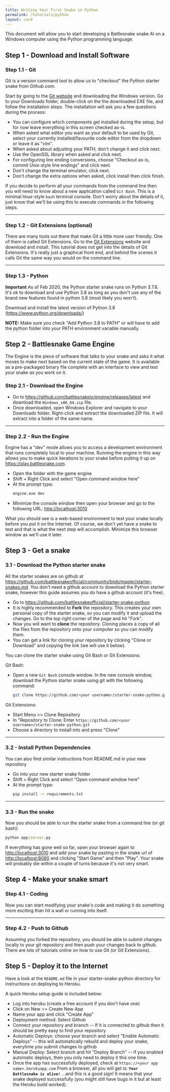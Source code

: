 ```yaml
---
title: Writing Your First Snake in Python
permalink: /tutorials/python
layout: card
---
```


This document will allow you to start developing a Battlesnake snake AI on a Windows computer using the Python programming language.

## Step 1 - Download and Install Software

### Step 1.1 - Git

Git is a version command tool to allow us to "checkout" the Python starter snake from Github.com.

Start by going to the [Git website](https://git-scm.com/downloads) and downloading the Windows version. Go to your Downloads folder, double-click on the the downloaded EXE file, and follow the installation steps. The installation will ask you a few questions during the process:

* You can configure which components get installed during the setup, but for now leave everything in this screen checked as-is.
* When asked what editor you want as your default to be used by Git, select your currently installed/favourite code editor from the dropdown or leave it as "vim".
* When asked about adjusting your PATH, don't change it and click next.
* Use the OpenSSL library when asked and click next.
* For configuring line ending conversions, choose "Checkout as-is, commit Unix-style line endings" and click next.
* Don't change the terminal emulator, click next.
* Don't change the extra options when asked, click install then click finish.

If you decide to perform all your commands from the command line then you will need to know about a new application called `Git Bash`. This is a minimal linux-style `bash` terminal console. Don't worry about the details of it, just know that we'll be using this to execute commands in the following steps.

---

### Step 1.2 - Git Extensions (optional)

There are many tools out there that make Git a little more user friendly. One of them is called Git Extensions. Go to the [Git Extensions](https://sourceforge.net/projects/gitextensions/) website and download and install. This tutorial does not get into the details of Git Extensions. It's really just a graphical front end, and behind the scenes it calls Git the same way you would on the command line.

---

### Step 1.3 - Python
**Important** As of Feb 2020, the Python starter snake runs on Python 3.7.6. It's ok to download and use Python 3.8 as long as you don't use any of the brand new features found in python 3.8 (most likely you won't).

Download and install the latest version of Python 3.8 (https://www.python.org/downloads/)

**NOTE:** Make sure you check "Add Python 3.8 to PATH" or will have to add the python folder into your PATH environment variable manually.

## Step 2 - Battlesnake Game Engine

The Engine is the piece of software that talks to your snake and asks it what moves to make next based on the current state of the game. It is available as a pre-packaged binary file complete with an interface to view and test your snake as you work on it.

### Step 2.1 - Download the Engine

* Go to <https://github.com/battlesnakeio/engine/releases/latest> and download the `Windows_x86_64.zip` file.
* Once downloaded, open Windows Explorer and navigate to your Downloads folder. Right-click and extract the downloaded ZIP file. It will extract into a folder of the same name.

---

### Step 2.2 - Run the Engine

Engine has a "dev" mode allows you to access a development environment that runs completely local to your machine. Running the engine in this way allows you to make quick iterations to your snake before putting it up on <https://play.battlesnake.com>.

* Open the folder with the game engine
* Shift + Right Click and select "Open command window here"
* At the prompt type:
    ```cmd
    engine.exe dev
    ```
* Minimize the console window then open your browser and go to the following URL: <http://localhost:3010>

What you should see is a web-based environment to test your snake locally before you put it on the Internet. Of course, we don't yet have a snake to test and that is what the next step will accomplish. Minimize this browser window as we'll use it later.

## Step 3 - Get a snake

### 3.1 - Download the Python starter snake

All the starter snakes are on github at <https://github.com/battlesnakeofficial/community/blob/master/starter-snakes.md>. You don't need a github account to download the Python starter snake, however this guide assumes you do have a github account (it's free).

* Go to <https://github.com/battlesnakeofficial/starter-snake-python>
* It is highly recommended to **Fork** the repository. This creates your own personal copy of the starter snake, so you can modify it and upload the changes. Go to the top right corner of the page and hit "Fork".
* Now you will want to **clone** the repository. Cloning places a copy of all the files from the repository onto your computer so you can modify them.
* You can get a link for cloning your repository by clicking "Clone or Download" and copying the link (we will use it below).

You can clone the starter snake using Git Bash or Git Extensions:

Git Bash:

* Open a new `Git Bash` console window. In the new console window, download the Python starter snake using git with the following command:
    ```bash
    git clone https://github.com/<your username>/starter-snake-python.git
    ```

Git Extensions:

* Start Menu >> Clone Repository
* In "Repository to Clone: Enter `https://github.com/<your username>/starter-snake-python.git`
* Choose a directory to install into and press "Clone"

---

### 3.2 - Install Python Dependencies

You can also find similar instructions from README.md in your new repository

* Go into your new starter snake folder
* Shift + Right Click and select "Open command window here"
* At the prompt type:
    ```cmd
    pip install -r requirements.txt
    ```

---

### 3.3 - Run the snake

Now you should be able to run the starter snake from a command line (or git bash):

```cmd
python app/server.py
```

If everything has gone well so far, open your browser again to <http://localhost:3010> and add your snake by pasting in the snake url of <http://localhost:8080> and clicking "Start Game" and then "Play". Your snake will probably die within a couple of turns because it's not very smart.

## Step 4 - Make your snake smart

### Step 4.1 - Coding

Now you can start modifying your snake's code and making it do something more exciting than hit a wall or running into itself.

---

### Step 4.2 - Push to Github

Assuming you forked the repository, you should be able to submit changes locally to your git repository and then push your changes back to github. There are lots of tutorials online on how to use Git (or Git Extensions).

## Step 5 - Deploy it to the Internet

Have a look at the `README.md` file in your starter-snake-python directory for instructions on deploying to Heroku.

A quick Heroku setup guide is included below:
* Log into heroku (create a free account if you don't have one)
* Click on New >> Create New App
* Name your app and click "Create App"
* Deployment method: Select Github
* Connect your repository and branch -- If it is connected to github then it should be pretty easy to find your repository
* Automatic Deploys: choose your branch and select "Enable Automatic Deploys" -- this will automatically rebuild and deploy your snake, everytime you submit changes to github
* Manual Deploy: Select branch and hit "Deploy Branch" -- if you enabled automatic deploys, then you only need to deploy it this one time.
* Once the app has successfully deployed, check at ```https://<your app name>.herokuapp.com```
From a browser, all you will get is:
**```Your Battlesnake is alive!```**
...and this is a good sign! It means that your snake deployed successfully (you might still have bugs in it but at least the Heroku build worked).
